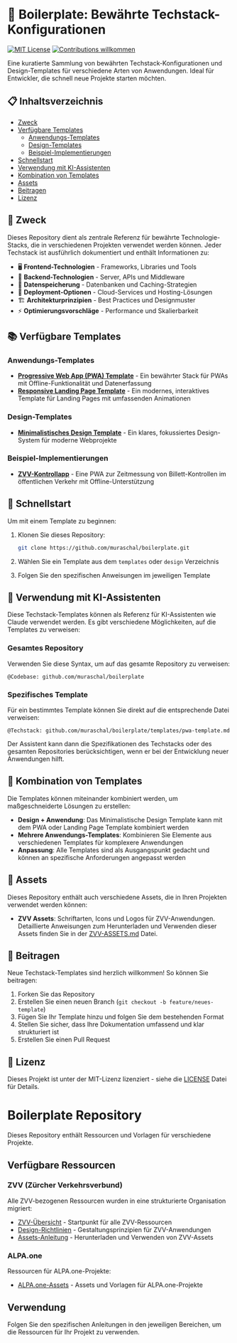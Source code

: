 # 🚀 Boilerplate: Bewährte Techstack-Konfigurationen

[![MIT License](https://img.shields.io/badge/License-MIT-green.svg)](https://choosealicense.com/licenses/mit/)
[![Contributions willkommen](https://img.shields.io/badge/Beiträge-willkommen-brightgreen.svg)](CONTRIBUTING.md)

Eine kuratierte Sammlung von bewährten Techstack-Konfigurationen und Design-Templates für verschiedene Arten von Anwendungen. Ideal für Entwickler, die schnell neue Projekte starten möchten.

## 📋 Inhaltsverzeichnis

- [Zweck](#zweck)
- [Verfügbare Templates](#verfügbare-templates)
  - [Anwendungs-Templates](#anwendungs-templates)
  - [Design-Templates](#design-templates)
  - [Beispiel-Implementierungen](#beispiel-implementierungen)
- [Schnellstart](#schnellstart)
- [Verwendung mit KI-Assistenten](#verwendung-mit-ki-assistenten)
- [Kombination von Templates](#kombination-von-templates)
- [Assets](#assets)
- [Beitragen](#beitragen)
- [Lizenz](#lizenz)

## 🎯 Zweck

Dieses Repository dient als zentrale Referenz für bewährte Technologie-Stacks, die in verschiedenen Projekten verwendet werden können. Jeder Techstack ist ausführlich dokumentiert und enthält Informationen zu:

- 🖥️ **Frontend-Technologien** - Frameworks, Libraries und Tools
- 🔧 **Backend-Technologien** - Server, APIs und Middleware
- 💾 **Datenspeicherung** - Datenbanken und Caching-Strategien
- 🚢 **Deployment-Optionen** - Cloud-Services und Hosting-Lösungen
- 🏗️ **Architekturprinzipien** - Best Practices und Designmuster
- ⚡ **Optimierungsvorschläge** - Performance und Skalierbarkeit

## 📚 Verfügbare Templates

### Anwendungs-Templates

- [**Progressive Web App (PWA) Template**](templates/pwa-template.md) - Ein bewährter Stack für PWAs mit Offline-Funktionalität und Datenerfassung
- [**Responsive Landing Page Template**](templates/landing-page-template.md) - Ein modernes, interaktives Template für Landing Pages mit umfassenden Animationen

### Design-Templates

- [**Minimalistisches Design Template**](design/minimal-design-template.md) - Ein klares, fokussiertes Design-System für moderne Webprojekte

### Beispiel-Implementierungen

- [**ZVV-Kontrollapp**](https://github.com/muraschal/zvv-kontrollapp) - Eine PWA zur Zeitmessung von Billett-Kontrollen im öffentlichen Verkehr mit Offline-Unterstützung

## 🚀 Schnellstart

Um mit einem Template zu beginnen:

1. Klonen Sie dieses Repository:
   ```bash
   git clone https://github.com/muraschal/boilerplate.git
   ```

2. Wählen Sie ein Template aus dem `templates` oder `design` Verzeichnis

3. Folgen Sie den spezifischen Anweisungen im jeweiligen Template

## 🤖 Verwendung mit KI-Assistenten

Diese Techstack-Templates können als Referenz für KI-Assistenten wie Claude verwendet werden. Es gibt verschiedene Möglichkeiten, auf die Templates zu verweisen:

### Gesamtes Repository

Verwenden Sie diese Syntax, um auf das gesamte Repository zu verweisen:

```
@Codebase: github.com/muraschal/boilerplate
```

### Spezifisches Template

Für ein bestimmtes Template können Sie direkt auf die entsprechende Datei verweisen:

```
@Techstack: github.com/muraschal/boilerplate/templates/pwa-template.md
```

Der Assistent kann dann die Spezifikationen des Techstacks oder des gesamten Repositories berücksichtigen, wenn er bei der Entwicklung neuer Anwendungen hilft.

## 🔄 Kombination von Templates

Die Templates können miteinander kombiniert werden, um maßgeschneiderte Lösungen zu erstellen:

- **Design + Anwendung**: Das Minimalistische Design Template kann mit dem PWA oder Landing Page Template kombiniert werden
- **Mehrere Anwendungs-Templates**: Kombinieren Sie Elemente aus verschiedenen Templates für komplexere Anwendungen
- **Anpassung**: Alle Templates sind als Ausgangspunkt gedacht und können an spezifische Anforderungen angepasst werden

## 🎨 Assets

Dieses Repository enthält auch verschiedene Assets, die in Ihren Projekten verwendet werden können:

- **ZVV Assets**: Schriftarten, Icons und Logos für ZVV-Anwendungen. Detaillierte Anweisungen zum Herunterladen und Verwenden dieser Assets finden Sie in der [ZVV-ASSETS.md](ZVV-ASSETS.md) Datei.

## 👥 Beitragen

Neue Techstack-Templates sind herzlich willkommen! So können Sie beitragen:

1. Forken Sie das Repository
2. Erstellen Sie einen neuen Branch (`git checkout -b feature/neues-template`)
3. Fügen Sie Ihr Template hinzu und folgen Sie dem bestehenden Format
4. Stellen Sie sicher, dass Ihre Dokumentation umfassend und klar strukturiert ist
5. Erstellen Sie einen Pull Request

## 📄 Lizenz

Dieses Projekt ist unter der MIT-Lizenz lizenziert - siehe die [LICENSE](LICENSE) Datei für Details.

# Boilerplate Repository

Dieses Repository enthält Ressourcen und Vorlagen für verschiedene Projekte.

## Verfügbare Ressourcen

### ZVV (Zürcher Verkehrsverbund)

Alle ZVV-bezogenen Ressourcen wurden in eine strukturierte Organisation migriert:

- [ZVV-Übersicht](zvv/README.md) - Startpunkt für alle ZVV-Ressourcen
- [Design-Richtlinien](zvv/docs/design-guide.md) - Gestaltungsprinzipien für ZVV-Anwendungen
- [Assets-Anleitung](zvv/docs/assets-guide.md) - Herunterladen und Verwenden von ZVV-Assets

### ALPA.one

Ressourcen für ALPA.one-Projekte:

- [ALPA.one-Assets](alpa/) - Assets und Vorlagen für ALPA.one-Projekte

## Verwendung

Folgen Sie den spezifischen Anleitungen in den jeweiligen Bereichen, um die Ressourcen für Ihr Projekt zu verwenden.